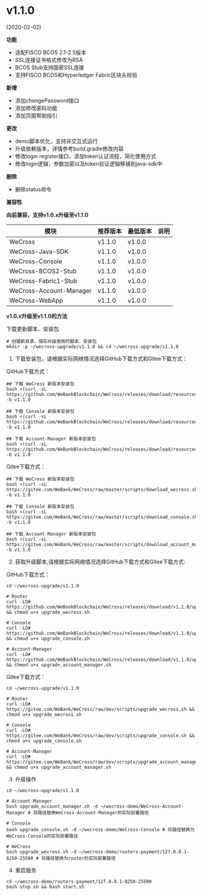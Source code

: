 # v1.1.0
(2020-02-02)

**功能**

- 适配FISCO BCOS 2.1-2.5版本
- SSL连接证书格式修改为RSA
- BCOS Stub支持国密SSL连接
- 支持FISCO BCOS和Hyperledger Fabric区块头校验

**新增**

- 添加changePassword接口
- 添加修改密码功能
- 添加页面帮助指引

**更改**

- demo脚本优化，支持非交互式运行
- 升级依赖版本，详情参考build.gradle修改内容
- 修改login register接口，添加token认证流程，简化使用方式
- 修改login逻辑，参数加密以及token验证逻辑移植到java-sdk中

**删除**

- 删除status命令

**兼容性**

**向前兼容，支持v1.0.x升级至v1.1.0**

|      模块             | 推荐版本     |    最低版本     |   说明      |
| ---------------------| ------------| ---------------|-------------|
| WeCross              | v1.1.0      |    v1.0.0     |              |
| WeCross-Java-SDK     | v1.1.0      |    v1.0.0       |           |
| WeCross-Console      | v1.1.0      |    v1.0.0      |            |
| WeCross-BCOS2-Stub   | v1.1.0      |     v1.0.0      |           |
| WeCross-Fabric1-Stub | v1.1.0      |      v1.0.0      |          |
| WeCross-Account-Manager | v1.1.0      |   v1.0.0      |             |
| WeCross-WebApp       | v1.1.0      |      v1.0.0     |           |

**v1.0.x升级至v1.1.0的方法**

下载更新脚本、安装包

```shell
# 创建新目录，保存升级使用的脚本、安装包
mkdir -p ~/wecross-upgrade/v1.1.0 && cd ~/wecross-upgrade/v1.1.0
```

1. 下载安装包，请根据实际网络情况选择GitHub下载方式和Gitee下载方式：

GitHub下载方式：

```shell
## 下载 WeCross 新版本安装包
bash <(curl -sL https://github.com/WeBankBlockchain/WeCross/releases/download/resources/download_wecross.sh) -b v1.1.0

## 下载 Console 新版本安装包
bash <(curl -sL https://github.com/WeBankBlockchain/WeCross/releases/download/resources/download_console.sh) -b v1.1.0

## 下载 Account-Manager 新版本安装包
bash <(curl -sL https://github.com/WeBankBlockchain/WeCross/releases/download/resources/download_account_manager.sh) -b v1.1.0
```

Gitee下载方式：

```shell
## 下载 WeCross 新版本安装包
bash <(curl -sL https://gitee.com/WeBank/WeCross/raw/master/scripts/download_wecross.sh) -b v1.1.0

## 下载 Console 新版本安装包
bash <(curl -sL https://gitee.com/WeBank/WeCross/raw/master/scripts/download_console.sh) -b v1.1.0

## 下载 Account-Manager 新版本安装包
bash <(curl -sL https://gitee.com/WeBank/WeCross/raw/master/scripts/download_account_manager.sh) -b v1.1.0
```

2. 获取升级脚本,请根据实际网络情况选择GitHub下载方式和Gitee下载方式:

GitHub下载方式：

```shell
cd ~/wecross-upgrade/v1.1.0

# Router
curl -LO# https://github.com/WeBankBlockchain/WeCross/releases/download/v1.1.0/upgrade_wecross.sh && chmod u+x upgrade_wecross.sh

# Console
curl -LO# https://github.com/WeBankBlockchain/WeCross/releases/download/v1.1.0/upgrade_console.sh && chmod u+x upgrade_console.sh

# Account-Manager
curl -LO# https://github.com/WeBankBlockchain/WeCross/releases/download/v1.1.0/upgrade_account_manager.sh && chmod u+x upgrade_account_manager.sh
```

Gitee下载方式：

```shell
cd ~/wecross-upgrade/v1.1.0

# Router
curl -LO# https://gitee.com/WeBank/WeCross/raw/dev/scripts/upgrade_wecross.sh && chmod u+x upgrade_wecross.sh

# Console
curl -LO# https://gitee.com/WeBank/WeCross/raw/dev/scripts/upgrade_console.sh && chmod u+x upgrade_console.sh

# Account-Manager
curl -LO# https://gitee.com/WeBank/WeCross/raw/dev/scripts/upgrade_account_manager.sh && chmod u+x upgrade_account_manager.sh
```

3. 升级操作

```shell
cd ~/wecross-upgrade/v1.1.0

# Account-Manager
bash upgrade_account_manager.sh -d ~/wecross-demo/WeCross-Account-Manager # 将路径替换WeCross-Account-Manager的实际部署路径

# Console
bash upgrade_console.sh -d ~/wecross-demo/WeCross-Console # 将路径替换为WeCross-Console的实际部署路径

# WeCross
bash upgrade_wecross.sh -d ~/wecross-demo/routers-payment/127.0.0.1-8250-25500 # 将路径替换为router的实际部署路径

```

4. 重启服务

```shell
cd ~/wecross-demo/routers-payment/127.0.0.1-8250-25500
bash stop.sh && bash start.sh
```
